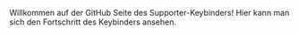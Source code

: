 Willkommen auf der GitHub Seite des Supporter-Keybinders!
Hier kann man sich den Fortschritt des Keybinders ansehen.